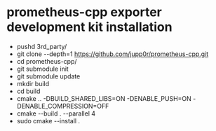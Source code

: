# prometheus-cpp exporter development kit installation

* pushd 3rd_party/
* git clone --depth=1 https://github.com/jupp0r/prometheus-cpp.git
* cd prometheus-cpp/
* git submodule init
* git submodule update
* mkdir build
* cd build
* cmake .. -DBUILD_SHARED_LIBS=ON -DENABLE_PUSH=ON -DENABLE_COMPRESSION=OFF
* cmake --build . --parallel 4
* sudo cmake --install .

